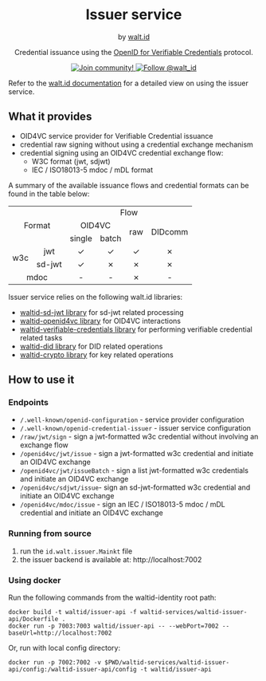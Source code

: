 <div align="center">
 <h1>Issuer service</h1>
 <span>by </span><a href="https://walt.id">walt.id</a>
  <p>Credential issuance using the
<a href="https://openid.net/sg/openid4vc/">OpenID for Verifiable Credentials</a>
protocol.<p>

<a href="https://walt.id/community">
<img src="https://img.shields.io/badge/Join-The Community-blue.svg?style=flat" alt="Join community!" />
</a>
<a href="https://twitter.com/intent/follow?screen_name=walt_id">
<img src="https://img.shields.io/twitter/follow/walt_id.svg?label=Follow%20@walt_id" alt="Follow @walt_id" />
</a>
</div>

Refer to the
[walt.id documentation](https://docs.oss.walt.id/issuer/api/issue-oidc4vc)
for a detailed view on using the issuer service.

## What it provides

- OID4VC service provider for Verifiable Credential issuance
- credential raw signing without using a credential exchange mechanism
- credential signing using an OID4VC credential exchange flow:
    - W3C format (jwt, sdjwt)
    - IEC / ISO18013-5 mdoc / mDL format

A summary of the available issuance flows and credential formats
can be found in the table below:

<table>
    <tbody>
        <!-- header -->
        <tr>
            <td align="center" colspan="2" rowspan="3">Format</td>
            <td align="center" colspan="4">Flow</td>
        </tr>
        <!-- function sub-header -->
        <tr>
            <td align="center" colspan="2">OID4VC</td>
            <td align="center" rowspan="2">raw</td>
            <td align="center" rowspan="2">DIDcomm</td>
        </tr>
        <!-- OID4VC sub-header -->
        <tr>
            <td align="center">single</td>
            <td align="center">batch</td>
        </tr>
        <!-- content -->
        <!-- w3c -->
        <!-- jwt -->
        <tr>
            <td align="center" rowspan="2">w3c</td>
            <td align="center">jwt</td>
            <td align="center">&check;</td>
            <td align="center">&check;</td>
            <td align="center">&check;</td>
            <td align="center">&cross;</td>
        </tr>
        <!-- sdjwt -->
        <tr>
            <td align="center">sd-jwt</td>
            <td align="center">&check;</td>
            <td align="center">&cross;</td>
            <td align="center">&cross;</td>
            <td align="center">&cross;</td>
        </tr>
        <!-- mdoc -->
        <tr>
            <td align="center" colspan="2">mdoc</td>
            <td align="center">&dash;</td>
            <td align="center">&dash;</td>
            <td align="center">&cross;</td>
            <td align="center">&dash;</td>
        </tr>
  </tbody>
</table>

Issuer service relies on the following walt.id libraries:

- [waltid-sd-jwt library](https://github.com/walt-id/waltid-identity/tree/main/waltid-libraries/waltid-sdjwt)
  for sd-jwt related processing
- [waltid-openid4vc library](https://github.com/walt-id/waltid-identity/tree/main/waltid-libraries/waltid-openid4vc)
  for OID4VC interactions
- [waltid-verifiable-credentials library](https://github.com/walt-id/waltid-identity/tree/main/waltid-libraries/waltid-verifiable-credentials)
  for performing verifiable credential related tasks
- [waltid-did library](https://github.com/walt-id/waltid-identity/tree/main/waltid-libraries/waltid-did)
  for DID related operations
- [waltid-crypto library](https://github.com/walt-id/waltid-identity/tree/main/waltid-libraries/waltid-crypto)
  for key related operations

## How to use it

### Endpoints

- `/.well-known/openid-configuration` - service provider configuration
- `/.well-known/openid-credential-issuer` - issuer service configuration
- `/raw/jwt/sign` - sign a jwt-formatted w3c credential without involving an exchange flow
- `/openid4vc/jwt/issue` - sign a jwt-formatted w3c credential and initiate an OID4VC exchange
- `/openid4vc/jwt/issueBatch` - sign a list jwt-formatted w3c credentials and initiate
  an OID4VC exchange
- `/openid4vc/sdjwt/issue`- sign an sd-jwt-formatted w3c credential and initiate an OID4VC exchange
- `/openid4vc/mdoc/issue` - sign an IEC / ISO18013-5 mdoc / mDL credential and initiate
  an OID4VC exchange

### Running from source

1. run the `id.walt.issuer.Mainkt` file
2. the issuer backend is available at: http://localhost:7002

### Using docker

Run the following commands from the waltid-identity root path:

```shell
docker build -t waltid/issuer-api -f waltid-services/waltid-issuer-api/Dockerfile .
docker run -p 7003:7003 waltid/issuer-api -- --webPort=7002 --baseUrl=http://localhost:7002
```

Or, run with local config directory:
```shell
docker run -p 7002:7002 -v $PWD/waltid-services/waltid-issuer-api/config:/waltid-issuer-api/config -t waltid/issuer-api
```
